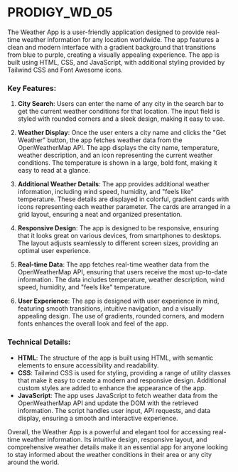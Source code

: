 # PRODIGY_WD_05

The Weather App is a user-friendly application designed to provide real-time weather information for any location worldwide. The app features a clean and modern interface with a gradient background that transitions from blue to purple, creating a visually appealing experience. The app is built using HTML, CSS, and JavaScript, with additional styling provided by Tailwind CSS and Font Awesome icons.

### Key Features:
1. **City Search**: Users can enter the name of any city in the search bar to get the current weather conditions for that location. The input field is styled with rounded corners and a sleek design, making it easy to use.

2. **Weather Display**: Once the user enters a city name and clicks the "Get Weather" button, the app fetches weather data from the OpenWeatherMap API. The app displays the city name, temperature, weather description, and an icon representing the current weather conditions. The temperature is shown in a large, bold font, making it easy to read at a glance.

3. **Additional Weather Details**: The app provides additional weather information, including wind speed, humidity, and "feels like" temperature. These details are displayed in colorful, gradient cards with icons representing each weather parameter. The cards are arranged in a grid layout, ensuring a neat and organized presentation.

4. **Responsive Design**: The app is designed to be responsive, ensuring that it looks great on various devices, from smartphones to desktops. The layout adjusts seamlessly to different screen sizes, providing an optimal user experience.

5. **Real-time Data**: The app fetches real-time weather data from the OpenWeatherMap API, ensuring that users receive the most up-to-date information. The data includes temperature, weather description, wind speed, humidity, and "feels like" temperature.

6. **User Experience**: The app is designed with user experience in mind, featuring smooth transitions, intuitive navigation, and a visually appealing design. The use of gradients, rounded corners, and modern fonts enhances the overall look and feel of the app.

### Technical Details:
- **HTML**: The structure of the app is built using HTML, with semantic elements to ensure accessibility and readability.
- **CSS**: Tailwind CSS is used for styling, providing a range of utility classes that make it easy to create a modern and responsive design. Additional custom styles are added to enhance the appearance of the app.
- **JavaScript**: The app uses JavaScript to fetch weather data from the OpenWeatherMap API and update the DOM with the retrieved information. The script handles user input, API requests, and data display, ensuring a smooth and interactive experience.

Overall, the Weather App is a powerful and elegant tool for accessing real-time weather information. Its intuitive design, responsive layout, and comprehensive weather details make it an essential app for anyone looking to stay informed about the weather conditions in their area or any city around the world.

